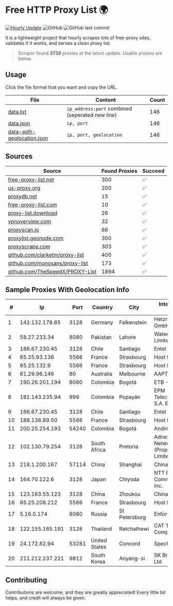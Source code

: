 
# Free HTTP Proxy List 🌍

[![Hourly Update](https://github.com/mertguvencli/http-proxy-list/actions/workflows/main.yml/badge.svg?branch=main)](https://github.com/mertguvencli/http-proxy-list/actions/workflows/main.yml)
![GitHub](https://img.shields.io/github/license/mertguvencli/http-proxy-list)
![GitHub last commit](https://img.shields.io/github/last-commit/mertguvencli/http-proxy-list)

It is a lightweight project that hourly scrapes lots of free-proxy sites, validates if it works, and serves a clean proxy list.


> Scraper found **3739** proxies at the latest update. Usable proxies are below.

## Usage

Click the file format that you want and copy the URL.


|File|Content|Count|
|----|-------|-----|
|[data.txt](https://raw.githubusercontent.com/mertguvencli/http-proxy-list/main/proxy-list/data.txt)|`ip_address:port` combined (seperated new line)|146|
|[data.json](https://raw.githubusercontent.com/mertguvencli/http-proxy-list/main/proxy-list/data.json)|`ip, port`|146|
|[data-with-geolocation.json](https://raw.githubusercontent.com/mertguvencli/http-proxy-list/main/proxy-list/data-with-geolocation.json)|`ip, port, geolocation`|146|

## Sources

|Source|Found Proxies|Succeed|
|------|-------------|-------|
|[free-proxy-list.net](https://free-proxy-list.net)|300|✅|
|[us-proxy.org](https://www.us-proxy.org)|200|✅|
|[proxydb.net](http://proxydb.net)|15|✅|
|[free-proxy-list.com](https://free-proxy-list.com/?page=&port=&type%5B%5D=http&type%5B%5D=https&up_time=0&search=Search)|10|✅|
|[proxy-list.download](https://www.proxy-list.download/HTTP)|26|✅|
|[vpnoverview.com](https://vpnoverview.com/privacy/anonymous-browsing/free-proxy-servers)|32|✅|
|[proxyscan.io](https://www.proxyscan.io)|86|✅|
|[proxylist.geonode.com](https://proxylist.geonode.com/api/proxy-list?limit=300&page=1&sort_by=lastChecked&sort_type=desc&protocols=http,https)|300|✅|
|[proxyscrape.com](https://api.proxyscrape.com/v2/?request=displayproxies&protocol=http&timeout=10000&country=all&ssl=all&anonymity=all)|303|✅|
|[github.com/clarketm/proxy-list](https://raw.githubusercontent.com/clarketm/proxy-list/master/proxy-list-raw.txt)|400|✅|
|[github.com/monosans/proxy-list](https://raw.githubusercontent.com/monosans/proxy-list/main/proxies/http.txt)|173|✅|
|[github.com/TheSpeedX/PROXY-List](https://raw.githubusercontent.com/TheSpeedX/PROXY-List/master/http.txt)|1894|✅|


## Sample Proxies With Geolocation Info

|#|Ip|Port|Country|City|Internet Service Provider|
|-|--|----|-------|----|-------------------------|
|1|142.132.178.65|3128|Germany|Falkenstein|Hetzner Online GmbH|
|2|58.27.233.34|8080|Pakistan|Lahore|Wateen Telecom Limited|
|3|186.67.230.45|3128|Chile|Santiago|Entel Chile S.A.|
|4|85.25.93.136|5566|France|Strasbourg|Host Europe GmbH|
|5|85.25.132.9|5566|France|Strasbourg|Host Europe GmbH|
|6|61.29.96.146|80|Australia|Melbourne|AAPT Limited|
|7|190.26.201.194|8080|Colombia|Bogotá|ETB - Colombia|
|8|181.143.235.94|999|Colombia|Popayán|EPM Telecomunicaciones S.A. E.S.P.|
|9|186.67.230.45|3128|Chile|Santiago|Entel Chile S.A.|
|10|188.138.89.50|5566|France|Strasbourg|Host Europe GmbH|
|11|200.25.254.193|54240|Colombia|Bogotá|Andinet ON Line|
|12|102.130.79.254|3128|South Africa|Pretoria|Adnexus Celerity Networks (Proprietary) Limited|
|13|218.1.200.167|57114|China|Shanghai|China Telecom|
|14|164.70.122.6|3128|Japan|Chiyoda|NTT PC Communications, Inc.|
|15|123.163.55.123|3128|China|Zhoukou|Chinanet|
|16|85.25.208.212|5566|France|Strasbourg|Host Europe GmbH|
|17|5.16.0.174|8080|Russia|St Petersburg|Enforta-MSK|
|18|122.155.165.191|3128|Thailand|Ratchathewi|CAT Telecom Public Company Limited|
|19|24.172.82.94|53281|United States|Concord|Spectrum|
|20|211.212.237.221|9812|South Korea|Anyang-si|SK Broadband Co Ltd|



## Contributing

Contributions are welcome, and they are greatly appreciated! Every
little bit helps, and credit will always be given.

